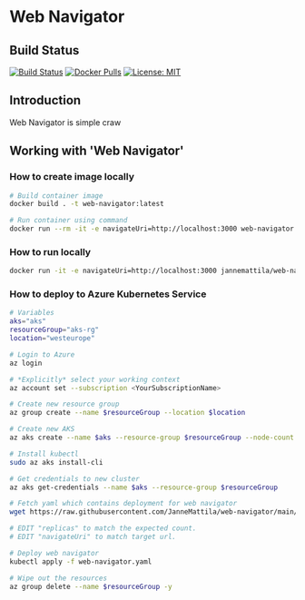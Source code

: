 # Web Navigator

## Build Status

[![Build Status](https://dev.azure.com/jannemattila/jannemattila/_apis/build/status/JanneMattila.web-navigator?branchName=main)](https://dev.azure.com/jannemattila/jannemattila/_build/latest?definitionId=60&branchName=main)
[![Docker Pulls](https://img.shields.io/docker/pulls/jannemattila/catch-the-banana?style=plastic)](https://hub.docker.com/r/jannemattila/web-navigator)
[![License: MIT](https://img.shields.io/badge/License-MIT-yellow.svg)](https://opensource.org/licenses/MIT)

## Introduction

Web Navigator is simple craw

## Working with 'Web Navigator'

### How to create image locally

```bash
# Build container image
docker build . -t web-navigator:latest

# Run container using command
docker run --rm -it -e navigateUri=http://localhost:3000 web-navigator:latest
```

### How to run locally

```bash
docker run -it -e navigateUri=http://localhost:3000 jannemattila/web-navigator:latest
``` 

### How to deploy to Azure Kubernetes Service

```bash
# Variables
aks="aks"
resourceGroup="aks-rg"
location="westeurope"

# Login to Azure
az login

# *Explicitly* select your working context
az account set --subscription <YourSubscriptionName>

# Create new resource group
az group create --name $resourceGroup --location $location

# Create new AKS
az aks create --name $aks --resource-group $resourceGroup --node-count 1

# Install kubectl
sudo az aks install-cli

# Get credentials to new cluster
az aks get-credentials --name $aks --resource-group $resourceGroup

# Fetch yaml which contains deployment for web navigator
wget https://raw.githubusercontent.com/JanneMattila/web-navigator/main/web-navigator.yaml

# EDIT "replicas" to match the expected count.
# EDIT "navigateUri" to match target url.

# Deploy web navigator
kubectl apply -f web-navigator.yaml

# Wipe out the resources
az group delete --name $resourceGroup -y
``` 
